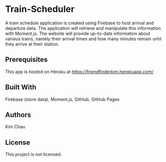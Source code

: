 # Train-Scheduler
A train schedule application is created using Firebase to host arrival and departure data. The application will retrieve and manipulate this information with Moment.js. The website will provide up-to-date information about various trains, namely their arrival times and how many minutes remain until they arrive at their station.

## Prerequisites
This app is hosted on Heroku at https://friendfinderkim.herokuapp.com/

## Built With
Firebase (store data), Moment.js, GitHub, GitHub Pages

## Authors
Kim Chau

## License
This project is not licensed.